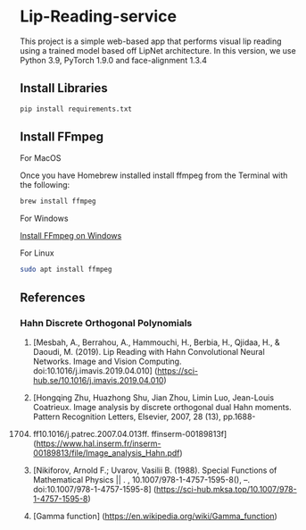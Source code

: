 # Lip-Reading-service

This project is a simple web-based app that performs visual lip reading using a trained model based
off LipNet architecture. 
In this version, we use Python 3.9, PyTorch 1.9.0 and face-alignment 1.3.4


## Install Libraries

```bash
pip install requirements.txt
```

## Install FFmpeg

For MacOS

Once you have Homebrew installed install ffmpeg from the Terminal with the following:
```bash
brew install ffmpeg
```

For Windows

<a href="https://www.thewindowsclub.com/how-to-install-ffmpeg-on-windows-10" target="_blank">Install FFmpeg on Windows</a>

For Linux
```bash
sudo apt install ffmpeg
```


## References 
### Hahn Discrete Orthogonal Polynomials 
1) [Mesbah, A., Berrahou, A., Hammouchi, H., Berbia, H., Qjidaa, H., & Daoudi, M. (2019). Lip Reading with Hahn Convolutional Neural Networks. Image and Vision Computing. doi:10.1016/j.imavis.2019.04.010] 
(https://sci-hub.se/10.1016/j.imavis.2019.04.010)

2) [Hongqing Zhu, Huazhong Shu, Jian Zhou, Limin Luo, Jean-Louis Coatrieux. Image analysis by
discrete orthogonal dual Hahn moments. Pattern Recognition Letters, Elsevier, 2007, 28 (13), pp.1688-
1704. ff10.1016/j.patrec.2007.04.013ff. ffinserm-00189813f] (https://www.hal.inserm.fr/inserm-00189813/file/Image_analysis_Hahn.pdf)

3) [Nikiforov, Arnold F.; Uvarov, Vasilii B. (1988). Special Functions of Mathematical Physics || . , 10.1007/978-1-4757-1595-8(), –. doi:10.1007/978-1-4757-1595-8]
(https://sci-hub.mksa.top/10.1007/978-1-4757-1595-8)

4) [Gamma function] (https://en.wikipedia.org/wiki/Gamma_function)